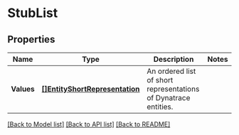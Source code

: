 # StubList

## Properties

Name | Type | Description | Notes
------------ | ------------- | ------------- | -------------
**Values** | [**[]EntityShortRepresentation**](EntityShortRepresentation.md) | An ordered list of short representations of Dynatrace entities. | 

[[Back to Model list]](../README.md#documentation-for-models) [[Back to API list]](../README.md#documentation-for-api-endpoints) [[Back to README]](../README.md)


